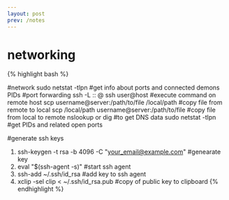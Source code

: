 ```yaml
---
layout: post
prev: /notes
---
```

networking
============
{% highlight bash %}

#network
sudo netstat -tlpn         #get info about ports and connected demons PIDs
                           #port forwarding
ssh -L <local port>:<remote computer>:<remote port> <user>@<remote ip>
ssh user@host <command>    #execute command on remote host
scp username@server:/path/to/file /local/path #copy file from remote to local
scp /local/path username@server:/path/to/file #copy file from local to remote
nslookup or dig            #to get DNS data
sudo netstat -tlpn         #get PIDs and related open ports

#generate ssh keys
1) ssh-keygen -t rsa -b 4096 -C "your_email@example.com"  #genearate key
2) eval "$(ssh-agent -s)"                      #start ssh agent
3) ssh-add ~/.ssh/id_rsa                       #add key to ssh agent
4) xclip -sel clip < ~/.ssh/id_rsa.pub         #copy of public key to clipboard
{% endhighlight %}